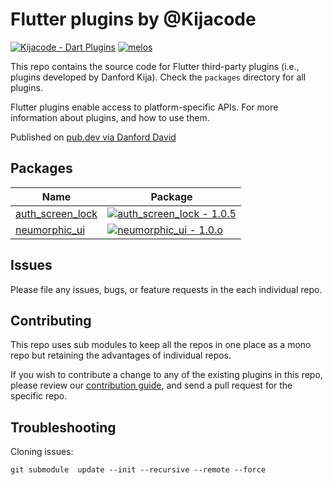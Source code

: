 # Flutter plugins by @Kijacode

[![Kijacode - Dart Plugins](https://img.shields.io/badge/Kijacode-Dart_Plugins-2ea44f)](https://)
[![melos](https://img.shields.io/badge/maintained%20with-melos-f700ff.svg?style=flat-square)](https://github.com/invertase/melos)

This repo contains the source code for
Flutter third-party plugins (i.e., plugins developed by Danford Kija).
Check the `packages` directory for all plugins.

Flutter plugins enable access to platform-specific APIs. For more information
about plugins, and how to use them.

Published on [pub.dev via Danford David](https://pub.dev/my-packages)

## Packages

<!-- START_PACKAGES -->
| Name | Package |
| --- | --- |
| [auth_screen_lock](https://pub.dev/packages/auth_screen_lock) | [![auth_screen_lock - 1.0.5](https://img.shields.io/badge/auth__screen__lock-1.0.5-2ea44f)](https://)|
| [neumorphic_ui ](https://pub.dev/packages/neumorphic_ui) | [![neumorphic_ui  - 1.0.o](https://img.shields.io/badge/neumorphic__ui_-1.0.o-2ea44f)](https://) |

<!-- END_PACKAGES -->

## Issues

Please file any issues, bugs, or feature requests in the each individual repo.

## Contributing

This repo uses sub modules to keep all the repos in one place as a mono repo but retaining the advantages of individual repos.

If you wish to contribute a change to any of the existing plugins in this repo,
please review our [contribution guide](https://github.com/rodydavis/plugins/blob/master/CONTRIBUTING.md),
and send a pull request for the specific repo.

## Troubleshooting

Cloning issues:

```
git submodule  update --init --recursive --remote --force
```
